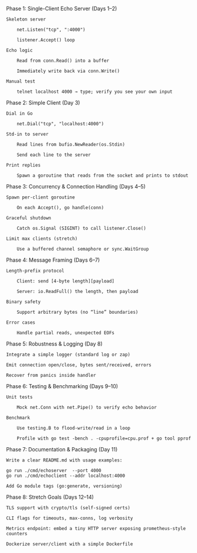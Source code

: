 Phase 1: Single-Client Echo Server (Days 1–2)

    Skeleton server

        net.Listen("tcp", ":4000")

        listener.Accept() loop

    Echo logic

        Read from conn.Read() into a buffer

        Immediately write back via conn.Write()

    Manual test

        telnet localhost 4000 → type; verify you see your own input


Phase 2: Simple Client (Day 3)

    Dial in Go

        net.Dial("tcp", "localhost:4000")

    Std-in to server

        Read lines from bufio.NewReader(os.Stdin)

        Send each line to the server

    Print replies

        Spawn a goroutine that reads from the socket and prints to stdout


Phase 3: Concurrency & Connection Handling (Days 4–5)

    Spawn per-client goroutine

        On each Accept(), go handle(conn)

    Graceful shutdown

        Catch os.Signal (SIGINT) to call listener.Close()

    Limit max clients (stretch)

        Use a buffered channel semaphore or sync.WaitGroup


Phase 4: Message Framing (Days 6–7)

    Length-prefix protocol

        Client: send [4-byte length][payload]

        Server: io.ReadFull() the length, then payload

    Binary safety

        Support arbitrary bytes (no “line” boundaries)

    Error cases

        Handle partial reads, unexpected EOFs


Phase 5: Robustness & Logging (Day 8)

    Integrate a simple logger (standard log or zap)

    Emit connection open/close, bytes sent/received, errors

    Recover from panics inside handler

Phase 6: Testing & Benchmarking (Days 9–10)

    Unit tests

        Mock net.Conn with net.Pipe() to verify echo behavior

    Benchmark

        Use testing.B to flood-write/read in a loop

        Profile with go test -bench . -cpuprofile=cpu.prof + go tool pprof


Phase 7: Documentation & Packaging (Day 11)

    Write a clear README.md with usage examples:

    go run ./cmd/echoserver  --port 4000
    go run ./cmd/echoclient --addr localhost:4000

    Add Go module tags (go:generate, versioning)

Phase 8: Stretch Goals (Days 12–14)

    TLS support with crypto/tls (self-signed certs)

    CLI flags for timeouts, max-conns, log verbosity

    Metrics endpoint: embed a tiny HTTP server exposing prometheus‐style counters

    Dockerize server/client with a simple Dockerfile
